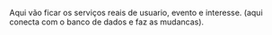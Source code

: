 Aqui vão ficar os serviços reais de usuario, evento e interesse. (aqui conecta com o banco de dados e faz as mudancas).